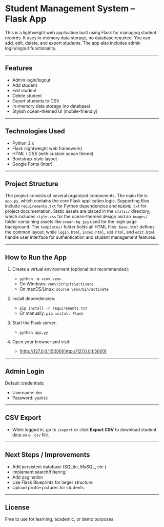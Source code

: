 
# Student Management System – Flask App 

This is a lightweight web application built using Flask for managing student records. It uses in-memory data storage, no database required. You can add, edit, delete, and export students. The app also includes admin login/logout functionality.

---

## Features

* Admin login/logout
* Add student
* Edit student
* Delete student
* Export students to CSV
* In-memory data storage (no database)
* Stylish ocean-themed UI (mobile-friendly)

---

## Technologies Used

* Python 3.x
* Flask (lightweight web framework)
* HTML / CSS (with custom ocean theme)
* Bootstrap-style layout
* Google Fonts (Inter)

---

## Project Structure

The project consists of several organized components. The main file is `app.py`, which contains the core Flask application logic. Supporting files include `requirements.txt` for Python dependencies and `README.txt` for project documentation. Static assets are placed in the `static/` directory, which includes `style.css` for the ocean-themed design and an `images/` folder containing assets like `ocean-bg.jpg` used for the login page background. The `templates/` folder holds all HTML files: `base.html` defines the common layout, while `login.html`, `index.html`, `add.html`, and `edit.html` handle user interface for authentication and student management features.


---

## How to Run the App

1. Create a virtual environment (optional but recommended):

   * `python -m venv venv`
   * On Windows: `venv\Scripts\activate`
   * On macOS/Linux: `source venv/bin/activate`

2. Install dependencies:

   * `pip install -r requirements.txt`
   * Or manually: `pip install Flask`

3. Start the Flask server:

   * `python app.py`

4. Open your browser and visit:

   * [http://127.0.0.1:5000](http://127.0.0.1:5000)

---

## Admin Login

Default credentials:

* Username: `dev`
* Password: `yazh19`

---

## CSV Export

* While logged in, go to `/export` or click **Export CSV** to download student data as a `.csv` file.

---

## Next Steps / Improvements

* Add persistent database (SQLite, MySQL, etc.)
* Implement search/filtering
* Add pagination
* Use Flask Blueprints for larger structure
* Upload profile pictures for students

---

## License

Free to use for learning, academic, or demo purposes.

